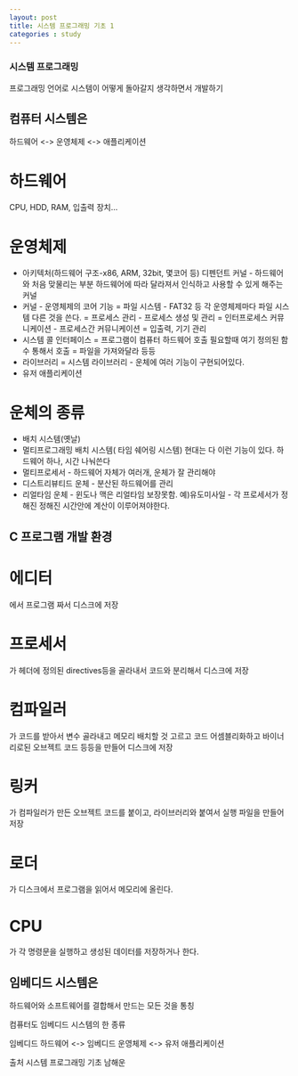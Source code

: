 ```yaml
---
layout: post
title: 시스템 프로그래밍 기초 1
categories : study
---
```


### 시스템 프로그래밍

프로그래밍 언어로 시스템이 어떻게 돌아갈지 생각하면서 개발하기

## 컴퓨터 시스템은

하드웨어 <-> 운영체제 <-> 애플리케이션

# 하드웨어
CPU, HDD, RAM, 입출력 장치...

# 운영체제
- 아키텍처(하드웨어 구조-x86, ARM, 32bit, 몇코어 등) 디펜던트 커널 - 하드웨어와 처음 맞물리는 부분
하드웨어에 따라 달라져서 인식하고 사용할 수 있게 해주는 커널
- 커널 - 운영체제의 코어 기능
 = 파일 시스템 - FAT32 등 각 운영체제마다 파일 시스템 다른 것을 쓴다.
 = 프로세스 관리 - 프로세스 생성 및 관리
 = 인터프로세스 커뮤니케이션 - 프로세스간 커뮤니케이션
 = 입출력, 기기 관리
- 시스템 콜 인터페이스
 = 프로그램이 컴퓨터 하드웨어 호출 필요할때 여기 정의된 함수 통해서 호출
 = 파일을 가져와달라 등등
- 라이브러리
 = 시스템 라이브러리 - 운체에 여러 기능이 구현되어있다.
- 유저 애플리케이션

# 운체의 종류
- 배치 시스템(옛날)
- 멀티프로그래밍 배치 시스템( 타임 쉐어링 시스템) 현대는 다 이런 기능이 있다. 하드웨어 하나, 시간 나눠쓴다
- 멀티프로세서 - 하드웨어 자체가 여러개, 운체가 잘 관리해야
- 디스트리뷰티드 운체 - 분산된 하드웨어를 관리
- 리얼타임 운체 - 윈도나 맥은 리얼타임 보장못함.
예)유도미사일 - 각 프로세서가 정해진 정해진 시간안에 계산이 이루어져야한다.


## C 프로그램 개발 환경
# 에디터
에서 프로그램 짜서 디스크에 저장
# 프로세서
가 헤더에 정의된 directives등을 골라내서 코드와 분리해서 디스크에 저장
# 컴파일러
가 코드를 받아서 변수 골라내고 메모리 배치할 것 고르고 코드 어셈블리화하고 바이너리로된 오브젝트 코드 등등을 만들어 디스크에 저장
# 링커
가 컴파일러가 만든 오브젝트 코드를 붙이고, 라이브러리와 붙여서 실행 파일을 만들어 저장
# 로더
가 디스크에서 프로그램을 읽어서 메모리에 올린다.
# CPU 
가 각 명령문을 실행하고 생성된 데이터를 저장하거나 한다.







## 임베디드 시스템은
하드웨어와 소프트웨어를 결합해서 만드는 모든 것을 통칭

컴퓨터도 임베디드 시스템의 한 종류

임베디드 하드웨어 <-> 임베디드 운영체제 <-> 유저 애플리케이션




출처 시스템 프로그래밍 기초 남해운